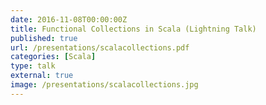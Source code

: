 ```yaml
---
date: 2016-11-08T00:00:00Z
title: Functional Collections in Scala (Lightning Talk)
published: true
url: /presentations/scalacollections.pdf
categories: [Scala]
type: talk
external: true
image: /presentations/scalacollections.jpg
---
```

